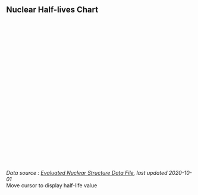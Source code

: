 ## Nuclear Half-lives Chart
  <script src="https://root.cern/js/latest/scripts/JSRoot.core.js" type="text/javascript"></script>
  <div id="drawth2" style="width:600px; height:400px"></div>
  <div id="data source">
   <i>Data source : <a href="htts://www.nndc.bnl.gov/ensdf" target="_blank">Evaluated Nuclear Structure Data File</a>, last updated 2020-10-01 </i>
   </div>
  <div id="user_tooltip">Move cursor to display half-life value</div>
  <script type='text/javascript'>
     function UserHandler(info) {
        if (!info)  {
           d3.select("#user_tooltip").html("No tooltip");
           return false;
        }
        var ele = ["H", "He", "Li", "Be", "B", "C", "N", "O", "F", "Ne", "Na", "Mg", "Al", "Si", "P", "S", "Cl", "Ar", "K", "Ca", "Sc", "Ti", "V", "Cr", "Mn", "Fe", "Co", "Ni", "Cu", "Zn", "Ga", "Ge", "As",
						"Se", "Br", "Kr", "Rb", "Sr", "Y", "Zr", "Nb", "Mo", "Tc", "Ru", "Rh", "Pd", "Ag", "Cd", "In", "Sn", "Sb", "Te", "I", "Xe", "Cs", "Ba", "La", "Ce", "Pr", "Nd", "Pm", "Sm", "Eu", "Gd", "Tb", "Dy",
						"Ho", "Er", "Tm", "Yb", "Lu", "Hf", "Ta", "W", "Re", "Os", "Ir", "Pt", "Au", "Hg", "Tl", "Pb", "Bi", "Po", "At", "Rn", "Fr", "Ra", "Ac", "Th", "Pa", "U", "Np", "Pu", "Am", "Cm", "Bk", "Cf", "Es",
						"Fm", "Md", "No", "Lr", "Rf", "Db", "Sg", "Bh", "Hs", "Mt", "Ds", "Rg", "Cn", "Nh", "Fl", "Mc", "Lv", "Ts", "Og"];
					
        // set tooltip info
        var A = info.binx+info.biny-2;
        var Z = info.biny-1;
        var element = ele[Z-1];
        d3.select("#user_tooltip").html("Isotope: <sup>"+ A +"</sup>"+ element +" | T<sub>1/2</sub> = " + info.cont.toFixed(4)+" s");
        return true; // means event is handled and can be ignored
     }
     JSROOT.openFile("https://ribf.riken.jp/~phong/halflives.root").then(file => {
        file.readObject("halflives;1")
            .then(obj2 => JSROOT.draw("drawth2", obj2, "colz;logz;nostat").then(painter =>{
              painter.configureUserTooltipHandler(1 ? UserHandler : null);
            }));
     });
   </script>

